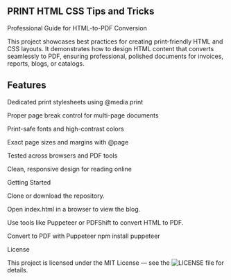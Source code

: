## PRINT HTML CSS Tips and Tricks

Professional Guide for HTML-to-PDF Conversion

This project showcases best practices for creating print-friendly HTML and CSS layouts. It demonstrates how to design HTML content that converts seamlessly to PDF, ensuring professional, polished documents for invoices, reports, blogs, or catalogs.

## Features

Dedicated print stylesheets using @media print

Proper page break control for multi-page documents

Print-safe fonts and high-contrast colors

Exact page sizes and margins with @page

Tested across browsers and PDF tools

Clean, responsive design for reading online

Getting Started

Clone or download the repository.

Open index.html in a browser to view the blog.

Use tools like Puppeteer or PDFShift to convert HTML to PDF.

Convert to PDF with Puppeteer
npm install puppeteer

License

This project is licensed under the MIT License — see the ![LICENSE](LICENSE)
 file for details.